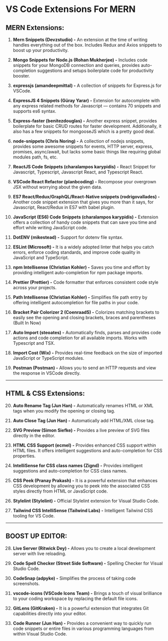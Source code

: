 # VS Code Extensions For MERN

## MERN Extensions:

1. **Mern Snippets (Devzstudio) -** An extension at the time of writing handles everything out of the box. Includes Redux and Axios snippets to boost up your productivity.

2. **Mongo Snippets for Node.js (Rohan Mukherjee) -** Includes code snippets for your MongoDB connection and queries, provides auto-completion suggestions and setups boilerplate code for productivity booster.

3. **expressjs (amandeepmittal) -** A collection of snippets for Express.js for VSCode.

4. **ExpressJS 4 Snippets (Güray Yarar) -** Extension for autocomplete with any express related methods for Javascript — contains 70 snippets and supports es6 syntax.

5. **Express-faster (benitezdouglas) -** Another express snippet, provides boilerplate for basic CRUD routes for faster development. Additionally, it also has a few snippets for mongooseJS which is a pretty good deal.

6. **node-snippets (Chris Noring) -** A collection of nodejs snippets, provides some awesome snippets for events, HTTP server, express, promises, async/await, but lacks some basic things like requiring global modules path, fs, etc.

7. **ReactJS Code Snippets (charalampos karypidis) -** React Snippet for Javascript, Typescript, Javascript React, and Typescript React.

8. **VSCode React Refactor (planbcoding) -** Recompose your overgrown JSX without worrying about the given data.

9. **ES7 React/Redux/GraphQL/React-Native snippets (rodrigovallades) -** Another code snippet extension that gives you more than it says, for Javascript, React/Redux in ES7 with babel plugin.

10. **JavaScript (ES6) Code Snippets (charalampos karypidis) -** Extension offers a collection of handy code snippets that can save you time and effort while writing JavaScript code.

11. **DotENV (mikestead) -** Support for dotenv file syntax.

12. **ESLint (Microsoft) -** It is a widely adopted linter that helps you catch errors, enforce coding standards, and improve code quality in JavaScript and TypeScript.

13. **npm Intellisense (Christian Kohler) -** Saves you time and effort by providing intelligent auto-completion for npm package imports.

14. **Prettier (Prettier) -** Code formatter that enforces consistent code style across your projects.

15. **Path Intellisense (Christian Kohler) -** Simplifies file path entry by offering intelligent autocompletion for file paths in your code.

16. **Bracket Pair Colorizer 2 (CoenraadS) -** Colorizes matching brackets to easily see the opening and closing brackets, braces and parentheses (Built In Now)

17. **Auto Import (steoates) -** Automatically finds, parses and provides code actions and code completion for all available imports. Works with Typescript and TSX.

18. **Import Cost (Wix) -** Provides real-time feedback on the size of imported JavaScript or TypeScript modules.

19. **Postman (Postman) -** Allows you to send an HTTP requests and view the response in VSCode directly.

---

## HTML & CSS Extensions:

20. **Auto Rename Tag (Jun Han) -** Automatically renames HTML or XML tags when you modify the opening or closing tag.

21. **Auto Close Tag (Jun Han) -** Automatically add HTML/XML close tag.

22. **SVG Preview (Simon Siefke) -** Provides a live preview of SVG files directly in the editor.

23. **HTML CSS Support (ecmel) -** Provides enhanced CSS support within HTML files. It offers intelligent suggestions and auto-completion for CSS properties.

24. **IntelliSense for CSS class names (Zignd) -** Provides intelligent suggestions and auto-completion for CSS class names.

25. **CSS Peek (Pranay Prakash) -** It is a powerful extension that enhances CSS development by allowing you to peek into the associated CSS styles directly from HTML or JavaScript code.

26. **Stylelint (Stylelint) -** Official Stylelint extension for Visual Studio Code.

27. **Tailwind CSS IntelliSense (Tailwind Labs) -** Intelligent Tailwind CSS tooling for VS Code.

---

## BOOST UP EDITOR:

28. **Live Server (Ritwick Dey) -** Allows you to create a local development server with live reloading.

29. **Code Spell Checker (Street Side Software) -** Spelling Checker for Visual Studio Code.

30. **CodeSnap (adpyke) -** Simplifies the process of taking code screenshots.

31. **vscode-icons (VSCode Icons Team) -** Brings a touch of visual brilliance to your coding workspace by replacing the default file icons.

32. **GitLens (GitKraken) -** It is a powerful extension that integrates Git capabilities directly into your editor.

33. **Code Runner (Jun Han) -** Provides a convenient way to quickly run code snippets or entire files in various programming languages from within Visual Studio Code.
